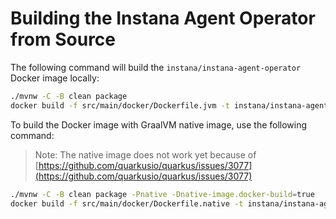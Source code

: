 Building the Instana Agent Operator from Source
===============================================

The following command will build the `instana/instana-agent-operator` Docker image locally:

```bash
./mvnw -C -B clean package
docker build -f src/main/docker/Dockerfile.jvm -t instana/instana-agent-operator .
```

To build the Docker image with GraalVM native image, use the following command:

> Note: The native image does not work yet because of [https://github.com/quarkusio/quarkus/issues/3077](https://github.com/quarkusio/quarkus/issues/3077)

```bash
./mvnw -C -B clean package -Pnative -Dnative-image.docker-build=true
docker build -f src/main/docker/Dockerfile.native -t instana/instana-agent-operator .
```
